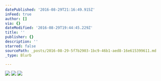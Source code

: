 ```yaml
---
datePublished: '2016-08-29T21:16:49.915Z'
inFeed: true
author: []
via: {}
dateModified: '2016-08-29T19:44:45.229Z'
title: ''
publisher: {}
description: ''
starred: false
sourcePath: _posts/2016-08-29-5f7b2903-1bc9-46b1-aed8-16e615399611.md
_type: Blurb

---
```

![](https://the-grid-user-content.s3-us-west-2.amazonaws.com/1cab07e9-b15e-4b8e-8d08-cacb51406a99.jpg)
![](https://the-grid-user-content.s3-us-west-2.amazonaws.com/11e327e1-4fbc-4bd8-94ea-23dd806c729d.jpg)
![](https://the-grid-user-content.s3-us-west-2.amazonaws.com/11a81811-90eb-4307-a78b-6cd608517896.jpg)